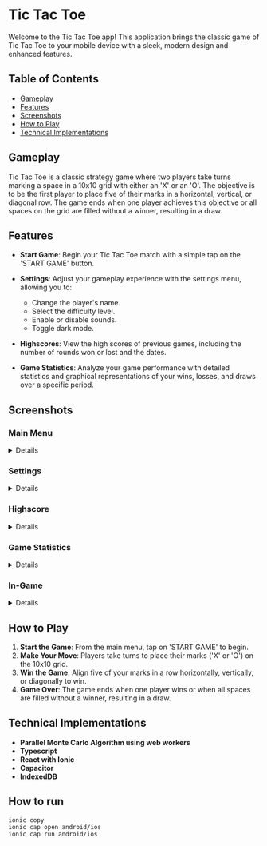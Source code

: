 # Tic Tac Toe

Welcome to the Tic Tac Toe app! This application brings the classic game of Tic Tac Toe to your mobile device with a sleek, modern design and enhanced features.

## Table of Contents

- [Gameplay](#gameplay)
- [Features](#features)
- [Screenshots](#screenshots)
- [How to Play](#how-to-play)
- [Technical Implementations](#technical-implementations)

## Gameplay

Tic Tac Toe is a classic strategy game where two players take turns marking a space in a 10x10 grid with either an 'X' or an 'O'. The objective is to be the first player to place five of their marks in a horizontal, vertical, or diagonal row. The game ends when one player achieves this objective or all spaces on the grid are filled without a winner, resulting in a draw.

## Features

- **Start Game**: Begin your Tic Tac Toe match with a simple tap on the 'START GAME' button.
- **Settings**: Adjust your gameplay experience with the settings menu, allowing you to:
  - Change the player's name.
  - Select the difficulty level.
  - Enable or disable sounds.
  - Toggle dark mode.
  
- **Highscores**: View the high scores of previous games, including the number of rounds won or lost and the dates.
- **Game Statistics**: Analyze your game performance with detailed statistics and graphical representations of your wins, losses, and draws over a specific period.

## Screenshots

### Main Menu
<p>
<details>

![Main Menu]![Screenshot from 2024-05-14 22-58-37](https://github.com/Empatixx/tamz-project/assets/26182195/e2df2e78-6af2-4e2d-8041-7fa06b4df3c1)

</p>
</details>

### Settings

<p>
<details>

![Settings]![Screenshot from 2024-05-14 22-58-51](https://github.com/Empatixx/tamz-project/assets/26182195/c0301aed-7db8-4f72-bc3f-e3ef6849e28c)

</p>
</details>

### Highscore
<p>
<details>

![Highscore]![Screenshot from 2024-05-14 22-59-03](https://github.com/Empatixx/tamz-project/assets/26182195/9bdcc107-ba8d-4b4c-9c27-ab42c519bfc6)

</p>
</details>

### Game Statistics

<p>
<details>

![Game Statistics]![Screenshot from 2024-05-14 22-59-10](https://github.com/Empatixx/tamz-project/assets/26182195/87e05b8a-0738-4878-a0e4-a6c80ab3c673)

</p>
</details>

### In-Game
<p>
<details>

![In-Game]![Screenshot from 2024-05-14 22-59-36](https://github.com/Empatixx/tamz-project/assets/26182195/d79991c3-2d84-4a94-bdf3-35dbc8317a94)

</p>
</details>

## How to Play

1. **Start the Game**: From the main menu, tap on 'START GAME' to begin.
2. **Make Your Move**: Players take turns to place their marks ('X' or 'O') on the 10x10 grid.
3. **Win the Game**: Align five of your marks in a row horizontally, vertically, or diagonally to win.
4. **Game Over**: The game ends when one player wins or when all spaces are filled without a winner, resulting in a draw.

## Technical Implementations

- **Parallel Monte Carlo Algorithm using web workers**
- **Typescript**
- **React with Ionic**
- **Capacitor**
- **IndexedDB**

## How to run
```ionic build
ionic copy
ionic cap open android/ios
ionic cap run android/ios
```
